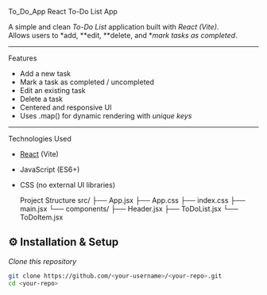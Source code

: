 To_Do_App
React To-Do List App

A simple and clean *To-Do List* application built with *React (Vite)*.  
Allows users to *add, **edit, **delete, and **mark tasks as completed*.  

---

Features
- Add a new task  
- Mark a task as completed / uncompleted  
- Edit an existing task  
- Delete a task  
- Centered and responsive UI  
- Uses .map() for dynamic rendering with *unique keys*  

---

Technologies Used
- [React](https://react.dev/) (Vite)
- JavaScript (ES6+)
- CSS (no external UI libraries)

  Project Structure
  src/
├── App.jsx
├── App.css
├── index.css
├── main.jsx
└── components/
├── Header.jsx
├── ToDoList.jsx
└── ToDoItem.jsx

## ⚙️ Installation & Setup

*Clone this repository*
```bash
git clone https://github.com/<your-username>/<your-repo>.git
cd <your-repo>
